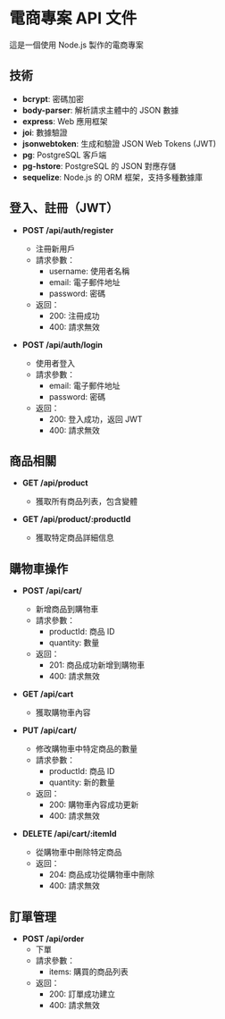 # 電商專案 API 文件

這是一個使用 Node.js 製作的電商專案

## 技術

-   **bcrypt**: 密碼加密
-   **body-parser**: 解析請求主體中的 JSON 數據
-   **express**: Web 應用框架
-   **joi**: 數據驗證
-   **jsonwebtoken**: 生成和驗證 JSON Web Tokens (JWT)
-   **pg**: PostgreSQL 客戶端
-   **pg-hstore**: PostgreSQL 的 JSON 對應存儲
-   **sequelize**: Node.js 的 ORM 框架，支持多種數據庫

## 登入、註冊（JWT）

-   **POST /api/auth/register**

    -   注冊新用戶
    -   請求參數：
        -   username: 使用者名稱
        -   email: 電子郵件地址
        -   password: 密碼
    -   返回：
        -   200: 注冊成功
        -   400: 請求無效

-   **POST /api/auth/login**
    -   使用者登入
    -   請求參數：
        -   email: 電子郵件地址
        -   password: 密碼
    -   返回：
        -   200: 登入成功，返回 JWT
        -   400: 請求無效

## 商品相關

-   **GET /api/product**

    -   獲取所有商品列表，包含變體

-   **GET /api/product/:productId**

    -   獲取特定商品詳細信息

## 購物車操作

-   **POST /api/cart/**

    -   新增商品到購物車
    -   請求參數：
        -   productId: 商品 ID
        -   quantity: 數量
    -   返回：
        -   201: 商品成功新增到購物車
        -   400: 請求無效

-   **GET /api/cart**

    -   獲取購物車內容

-   **PUT /api/cart/**

    -   修改購物車中特定商品的數量
    -   請求參數：
        -   productId: 商品 ID
        -   quantity: 新的數量
    -   返回：
        -   200: 購物車內容成功更新
        -   400: 請求無效

-   **DELETE /api/cart/:itemId**
    -   從購物車中刪除特定商品
    -   返回：
        -   204: 商品成功從購物車中刪除
        -   400: 請求無效

## 訂單管理

-   **POST /api/order**
    -   下單
    -   請求參數：
        -   items: 購買的商品列表
    -   返回：
        -   200: 訂單成功建立
        -   400: 請求無效
